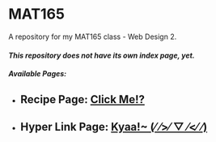 # MAT165
A repository for my MAT165 class - Web Design 2.

#### *This repository does not have its own index page, yet.*

#### _Available Pages:_
+ ## Recipe Page: [Click Me!?](https://joschavz.github.io/MAT165/Recipe_Site/index.html)
+ ## Hyper Link Page: [Kyaa!~ (⁄ ⁄>⁄ ▽ ⁄<⁄ ⁄)](https://joschavz.github.io/MAT165/Hyperlink-Poem/index.html)
